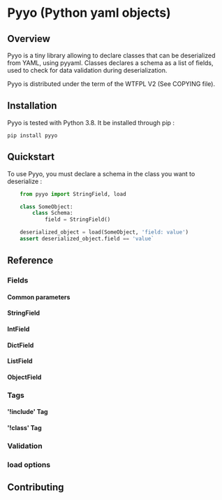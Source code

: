 # Pyyo (Python yaml objects)

## Overview

Pyyo is a tiny library allowing to declare classes that can be deserialized
from YAML, using pyyaml. Classes declares a schema as a list of fields, used
to check for data validation during deserialization.

Pyyo is distributed under the term of the WTFPL V2 (See COPYING file).

## Installation

Pyyo is tested with Python 3.8. It be installed through pip :

  `pip install pyyo`

## Quickstart

To use Pyyo, you must declare a schema in the class you want to deserialize :

  ```python
      from pyyo import StringField, load

      class SomeObject:
          class Schema:
              field = StringField()

      deserialized_object = load(SomeObject, 'field: value')
      assert deserialized_object.field == 'value`
  ```

## Reference

### Fields

#### Common parameters

#### StringField

#### IntField

#### DictField

#### ListField

#### ObjectField

### Tags

#### '!include' Tag

#### '!class' Tag

### Validation

### load options

## Contributing
